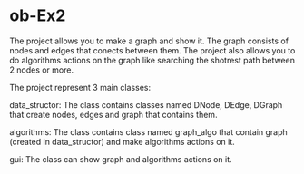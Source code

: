 # ob-Ex2
The project allows you to make a graph and show it.
The graph consists of nodes and edges that conects between them.
The project also allows you to do algorithms actions on the graph like searching the shotrest path between 2 nodes or more.

The project represent 3 main classes:

data_structor: The class contains classes named DNode, DEdge, DGraph that create nodes, edges and graph that contains them.

algorithms: The class contains class named graph_algo that contain graph (created in data_structor) and make algorithms actions on it.

gui: The class can show graph and algorithms actions on it.
